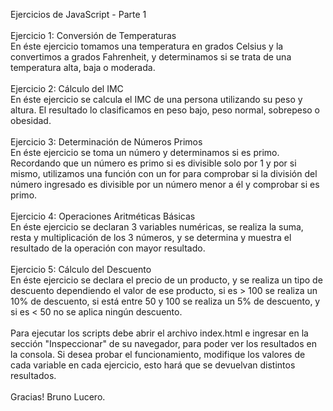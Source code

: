 Ejercicios de JavaScript - Parte 1
<br>
<br>
Ejercicio 1: Conversión de Temperaturas
<br>
En éste ejercicio tomamos una temperatura en grados Celsius y la convertimos a grados Fahrenheit, y determinamos si se trata de una temperatura alta, baja o moderada. 
<br>
<br>
Ejercicio 2: Cálculo del IMC
<br>
En éste ejercicio se calcula el IMC de una persona utilizando su peso y altura. El resultado lo clasificamos en peso bajo, peso normal, sobrepeso o obesidad.
<br>
<br>
Ejercicio 3: Determinación de Números Primos
<br>
En éste ejercicio se toma un número y determinamos si es primo. Recordando que un número es primo si es divisible solo por 1 y por si mismo, utilizamos una función con un for para comprobar si la división del número ingresado es divisible por un número menor a él y comprobar si es primo. 
<br>
<br>
Ejercicio 4: Operaciones Aritméticas Básicas
<br>
En éste ejercicio se declaran 3 variables numéricas, se realiza la suma, resta y multiplicación de los 3 números, y se determina y muestra el resultado de la operación con mayor resultado.
<br>
<br>
Ejercicio 5: Cálculo del Descuento
<br>
En éste ejercicio se declara el precio de un producto, y se realiza un tipo de descuento dependiendo el valor de ese producto, si es > 100 se realiza un 10% de descuento, si está entre 50 y 100 se realiza un 5% de descuento, y si es < 50 no se aplica ningún descuento. 
<br>
<br>
Para ejecutar los scripts debe abrir el archivo index.html e ingresar en la sección "Inspeccionar" de su navegador, para poder ver los resultados en la consola. Si desea probar el funcionamiento, modifique los valores de cada variable en cada ejercicio, esto hará que se devuelvan distintos resultados. 
<br>
<br>
Gracias! Bruno Lucero. 
